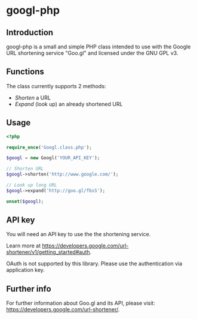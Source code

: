 googl-php
=========

Introduction
------------
googl-php is a small and simple PHP class intended to use with the Google URL shortening service "Goo.gl" and licensed under the GNU GPL v3.

Functions
---------
The class currently supports 2 methods:
  * *Shorten* a URL
  * *Expand* (look up) an already shortened URL

Usage
-----
```php
<?php 

require_once('Googl.class.php');

$googl = new Googl('YOUR_API_KEY');

// Shorten URL
$googl->shorten('http://www.google.com/');

// Look up long URL
$googl->expand('http://goo.gl/fbsS');

unset($googl);
```

API key
-------
You will need an API key to use the the shortening service.

Learn more at https://developers.google.com/url-shortener/v1/getting_started#auth.

OAuth is not supported by this library. Please use the authentication via application key.

Further info
------------
For further information about Goo.gl and its API, please visit: https://developers.google.com/url-shortener/.
